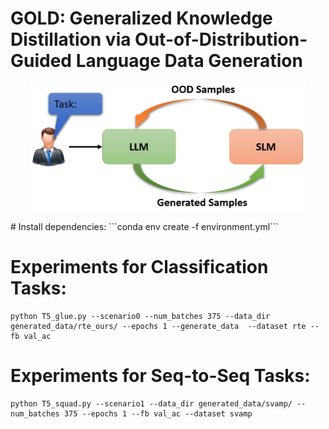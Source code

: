 # GOLD: Generalized Knowledge Distillation via Out-of-Distribution-Guided Language Data Generation 


<p align="center">
<img src="figures/Fig1.png?raw=true" alt="alt text" width="440" height="204">
</p> 
# Install dependencies:
```conda env create -f environment.yml```


# Experiments for Classification Tasks:
```
python T5_glue.py --scenario0 --num_batches 375 --data_dir generated_data/rte_ours/ --epochs 1 --generate_data  --dataset rte --fb val_ac
```

# Experiments for Seq-to-Seq Tasks:
```
python T5_squad.py --scenario1 --data_dir generated_data/svamp/ --num_batches 375 --epochs 1 --fb val_ac --dataset svamp  
```
